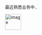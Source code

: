 最近熟悉业务中..

<img width="53" alt="image" src="https://github.com/user-attachments/assets/ad441617-df83-4157-873b-dc6a56af5789" />
